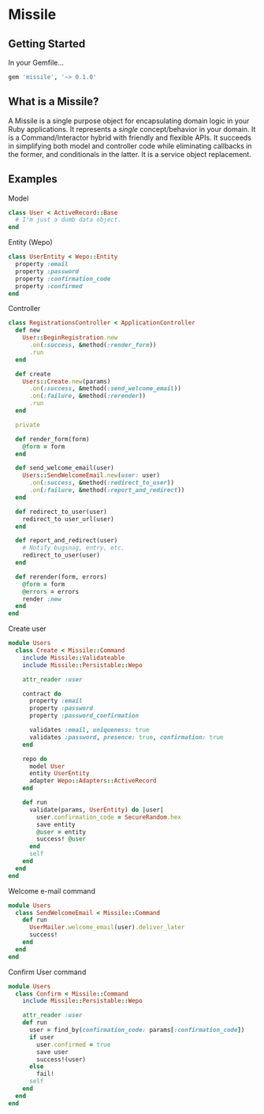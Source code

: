 # Missile

## Getting Started
In your Gemfile...

```ruby
gem 'missile', '~> 0.1.0'
```

## What is a Missile?

A Missile is a single purpose object for encapsulating domain logic in your Ruby applications.  It represents a *single* concept/behavior in your domain.   It is a Command/Interactor hybrid with friendly and flexible APIs.   It succeeds in simplifying both model and controller code while eliminating callbacks in the former, and conditionals in the latter.  It is a service object replacement.

## Examples

Model
```ruby
class User < ActiveRecord::Base
  # I'm just a dumb data object.
end
```

Entity (Wepo)
```ruby
class UserEntity < Wepo::Entity
  property :email
  property :password
  property :confirmation_code
  property :confirmed
end
```
Controller
```ruby
class RegistrationsController < ApplicationController
  def new
    User::BeginRegistration.new
      .on(:success, &method(:render_form))
      .run
  end

  def create
    Users::Create.new(params)
      .on(:success, &method(:send_welcome_email))
      .on(:failure, &method(:rerender))
      .run
  end

  private

  def render_form(form)
    @form = form
  end

  def send_welcome_email(user)
    Users::SendWelcomeEmail.new(user: user)
      .on(:success, &method(:redirect_to_user))
      .on(:failure, &method(:report_and_redirect))
  end

  def redirect_to_user(user)
    redirect_to user_url(user)
  end

  def report_and_redirect(user)
    # Notify bugsnag, entry, etc.
    redirect_to_user(user)
  end

  def rerender(form, errors)
    @form = form
    @errors = errors
    render :new
  end
end
```

Create user
```ruby
module Users
  class Create < Missile::Command
    include Missile::Validateable
    include Missile::Persistable::Wepo

    attr_reader :user

    contract do
      property :email
      property :password
      property :password_confirmation

      validates :email, uniqueness: true
      validates :password, presence: true, confirmation: true      
    end

    repo do
      model User
      entity UserEntity
      adapter Wepo::Adapters::ActiveRecord
    end

    def run
      validate(params, UserEntity) do |user|
        user.confirmation_code = SecureRandom.hex
        save entity
        @user = entity
        success! @user
      end
      self
    end
  end
end
```

Welcome e-mail command
```ruby
module Users
  class SendWelcomeEmail < Missile::Command
    def run
      UserMailer.welcome_email(user).deliver_later
      success!
    end
  end
end
```

Confirm User command
```ruby
module Users
  class Confirm < Missile::Command
    include Missile::Persistable::Wepo

    attr_reader :user
    def run
      user = find_by(confirmation_code: params[:confirmation_code])
      if user
        user.confirmed = true
        save user
        success!(user)
      else
        fail!
      self
    end
  end
end
```
